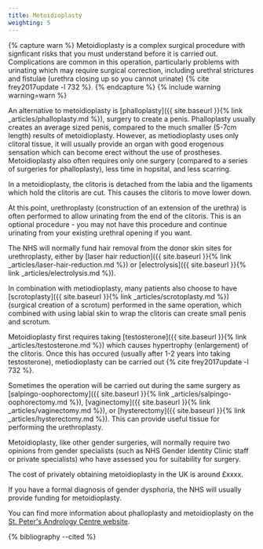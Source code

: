 ```yaml
---
title: Metoidioplasty
weighting: 5
---
```


{% capture warn %}
Metoidioplasty is a complex surgical procedure with signficant risks that you must understand before it is carried out. Complications are common in this operation, particularly problems with urinating which may require surgical correction, including urethral strictures and fistulae (urethra closing up so you cannot urinate) {% cite frey2017update -l 732 %}.
{% endcapture %}
{% include warning warning=warn %}

An alternative to metoidioplasty is [phalloplasty]({{ site.baseurl }}{% link _articles/phalloplasty.md %}), surgery to create a penis. Phalloplasty usually creates an average sized penis, compared to the much smaller (5-7cm length) results of metoidioplasty. However, as metiodioplasty uses only clitoral tissue, it will usually provide an organ with good erogenous sensation which can become erect without the use of prostheses. Metoidioplasty also often requires only one surgery (compared to a series of surgeries for phalloplasty), less time in hopsital, and less scarring.

In a metoidioplasty, the clitoris is detached from the labia and the ligaments which hold the clitoris are cut. This causes the clitoris to move lower down.

At this point, urethroplasty (construction of an extension of the urethra) is often performed to allow urinating from the end of the clitoris. This is an optional procedure - you may not have this procedure and continue urinating from your existing urethral opening if you want.

The NHS will normally fund hair removal from the donor skin sites for urethroplasty, either by [laser hair reduction]({{ site.baseurl }}{% link _articles/laser-hair-reduction.md %}) or [electrolysis]({{ site.baseurl }}{% link _articles/electrolysis.md %}).

In combination with metiodioplasty, many patients also choose to have [scrotoplasty]({{ site.baseurl }}{% link _articles/scrotoplasty.md %}) (surgical creation of a scrotum) performed in the same operation, which combined with using labial skin to wrap the clitoris can create small penis and scrotum.

Metoidioplasty first requires taking [testosterone]({{ site.baseurl }}{% link _articles/testosterone.md %}) which causes hypertrophy (enlargement) of the clitoris. Once this has occured (usually after 1-2 years into taking testosterone), metiodioplasty can be carried out {% cite frey2017update -l 732 %}. 

Sometimes the operation will be carried out during the same surgery as [salpingo-oophorectomy]({{ site.baseurl }}{% link _articles/salpingo-oophorectomy.md %}), [vaginectomy]({{ site.baseurl }}{% link _articles/vaginectomy.md %}), or [hysterectomy]({{ site.baseurl }}{% link _articles/hysterectomy.md %}). This can provide useful tissue for performing the urethroplasty.

Metoidioplasty, like other gender surgeries, will normally require two opinions from gender specialists (such as NHS Gender Identity Clinic staff or private specialists) who have assessed you for suitability for surgery.

The cost of privately obtaining metoidioplasty in the UK is around £xxxx.

If you have a formal diagnosis of gender dysphoria, the NHS will usually provide funding for metoidioplasty.

You can find more information about phalloplasty and metoidioplasty on the [St. Peter's Andrology Centre website](https://www.andrology.co.uk/phalloplasty).

{% bibliography --cited %}
